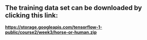 ## The training data set can be downloaded by clicking this link:

**https://storage.googleapis.com/tensorflow-1-public/course2/week3/horse-or-human.zip**
